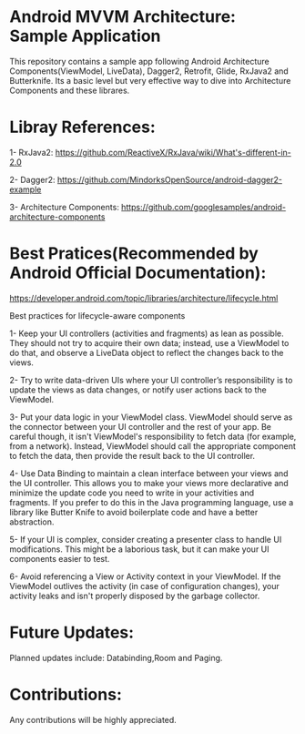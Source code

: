 # Android MVVM Architecture: Sample Application

This repository contains a sample app following Android Architecture Components(ViewModel, LiveData), Dagger2, Retrofit, Glide, RxJava2 and Butterknife. Its a basic level but very effective way to dive into Architecture Components and these librares. 

# Libray References:
1- RxJava2: https://github.com/ReactiveX/RxJava/wiki/What's-different-in-2.0

2- Dagger2: https://github.com/MindorksOpenSource/android-dagger2-example

3- Architecture Components: https://github.com/googlesamples/android-architecture-components

# Best Pratices(Recommended by Android Official Documentation): 
https://developer.android.com/topic/libraries/architecture/lifecycle.html

Best practices for lifecycle-aware components

1- Keep your UI controllers (activities and fragments) as lean as possible. They should not try to acquire their own data; instead, use a ViewModel to do that, and observe a LiveData object to reflect the changes back to the views.

2- Try to write data-driven UIs where your UI controller’s responsibility is to update the views as data changes, or notify user actions back to the ViewModel.

3- Put your data logic in your ViewModel class. ViewModel should serve as the connector between your UI controller and the rest of your app. Be careful though, it isn't ViewModel's responsibility to fetch data (for example, from a network). Instead, ViewModel should call the appropriate component to fetch the data, then provide the result back to the UI controller.

4- Use Data Binding to maintain a clean interface between your views and the UI controller. This allows you to make your views more declarative and minimize the update code you need to write in your activities and fragments. If you prefer to do this in the Java programming language, use a library like Butter Knife to avoid boilerplate code and have a better abstraction.

5- If your UI is complex, consider creating a presenter class to handle UI modifications. This might be a laborious task, but it can make your UI components easier to test.

6- Avoid referencing a View or Activity context in your ViewModel. If the ViewModel outlives the activity (in case of configuration changes), your activity leaks and isn't properly disposed by the garbage collector.

# Future Updates:
Planned updates include: Databinding,Room and Paging.

# Contributions:
Any contributions will be highly appreciated.
